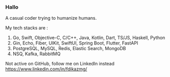 ### Hallo
A casual coder trying to humanize humans.

My tech stacks are :
1. Go, Swift, Objective-C, C/C++, Java, Kotlin, Dart, TS/JS, Haskell, Python
2. Gin, Echo, Fiber, UIKit, SwiftUI, Spring Boot, Flutter, FastAPI
3. PostgreSQL, MySQL, Redis, Elastic Search, MongoDB
4. NSQ, Kafka, RabbitMQ


Not active on GitHub, follow me on LinkedIn instead https://www.linkedin.com/in/fdikazmg/
